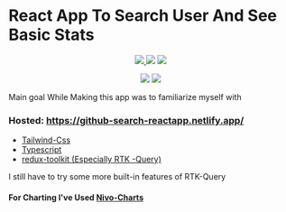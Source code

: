 <h1>React App To Search User And See Basic Stats</h1>
<p align="center">
<a href="https://redux-toolkit.js.org/introduction/getting-started/"><img src="https://img.shields.io/static/v1?label=redux-toolkit&message=1.6.1&color=blueviolet"> </a>
<a href="https://react-typescript-cheatsheet.netlify.app/docs/basic/setup/"><img src="https://img.shields.io/static/v1?label=typescript&message=^4.4.2&color=yellow"></a>
<a href="https://redux-toolkit.js.org/rtk-query/overview"><img src="https://img.shields.io/static/v1?label=redux-toolkit&message=RTK-Query&color=blueviolet"></a>

<p align="center">
<a href="https://tailwindcss.com/docs"><img src="https://img.shields.io/static/v1?label=TailwindCss&message=v2.0&color=blue"></a>
<a href="https://nivo.rocks/components"><img src="https://img.shields.io/static/v1?label=@nivo/core&message=^0.73.0&color=orange"></a>

</p>
</p>

<p>Main goal While Making this app was to familiarize myself with</p>
<h3>Hosted: <a href="https://github-search-reactapp.netlify.app/">https://github-search-reactapp.netlify.app/</a></h3>
<ul>
<li><a href="https://tailwindcss.com/">Tailwind-Css</a></li>
<li><a href="https://react-typescript-cheatsheet.netlify.app/docs/basic/setup/">  Typescript</a></li>
<li><a href="https://redux-toolkit.js.org/introduction/getting-started/">redux-toolkit (Especially RTK -Query)</a></li>
</ul>
<p>I still have to try some more built-in features of RTK-Query</p>

<h4>For Charting I've Used <a href="https://nivo.rocks/components/">Nivo-Charts</a> </h4>







